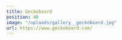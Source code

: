 ```yaml
---
title: Geckoboard
position: 40
image: "/uploads/gallery__geckoboard.jpg"
url: https://www.geckoboard.com/
---
```


